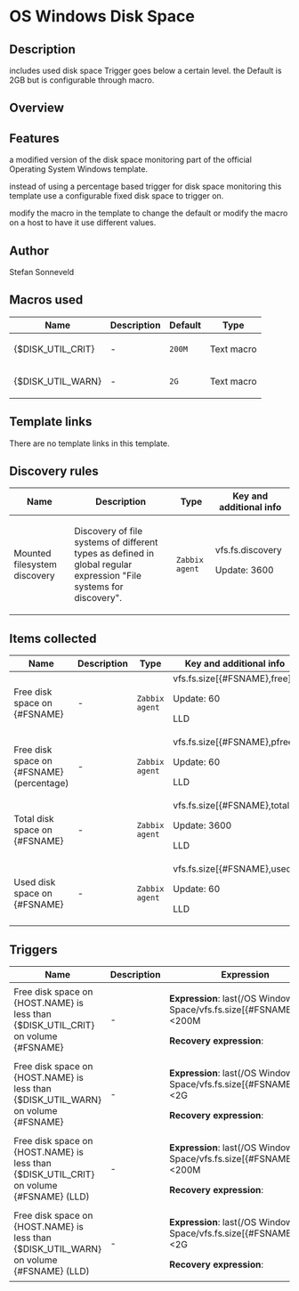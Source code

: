 # OS Windows Disk Space

## Description

includes used disk space Trigger goes below a certain level. the Default is 2GB but is configurable through macro.

## Overview

**Features**
------------


 


a modified version of the disk space monitoring part of the official Operating System Windows template.


instead of using a percentage based trigger for disk space monitoring this template use a configurable fixed disk space to trigger on.


modify the macro in the template to change the default or modify the macro on a host to have it use different values.


 


 


 



## Author

Stefan Sonneveld

## Macros used

|Name|Description|Default|Type|
|----|-----------|-------|----|
|{$DISK_UTIL_CRIT}|<p>-</p>|`200M`|Text macro|
|{$DISK_UTIL_WARN}|<p>-</p>|`2G`|Text macro|
## Template links

There are no template links in this template.

## Discovery rules

|Name|Description|Type|Key and additional info|
|----|-----------|----|----|
|Mounted filesystem discovery|<p>Discovery of file systems of different types as defined in global regular expression "File systems for discovery".</p>|`Zabbix agent`|vfs.fs.discovery<p>Update: 3600</p>|
## Items collected

|Name|Description|Type|Key and additional info|
|----|-----------|----|----|
|Free disk space on {#FSNAME}|<p>-</p>|`Zabbix agent`|vfs.fs.size[{#FSNAME},free]<p>Update: 60</p><p>LLD</p>|
|Free disk space on {#FSNAME} (percentage)|<p>-</p>|`Zabbix agent`|vfs.fs.size[{#FSNAME},pfree]<p>Update: 60</p><p>LLD</p>|
|Total disk space on {#FSNAME}|<p>-</p>|`Zabbix agent`|vfs.fs.size[{#FSNAME},total]<p>Update: 3600</p><p>LLD</p>|
|Used disk space on {#FSNAME}|<p>-</p>|`Zabbix agent`|vfs.fs.size[{#FSNAME},used]<p>Update: 60</p><p>LLD</p>|
## Triggers

|Name|Description|Expression|Priority|
|----|-----------|----------|--------|
|Free disk space on {HOST.NAME} is less than {$DISK_UTIL_CRIT} on volume {#FSNAME}|<p>-</p>|<p>**Expression**: last(/OS Windows Disk Space/vfs.fs.size[{#FSNAME},free])<200M</p><p>**Recovery expression**: </p>|average|
|Free disk space on {HOST.NAME} is less than {$DISK_UTIL_WARN} on volume {#FSNAME}|<p>-</p>|<p>**Expression**: last(/OS Windows Disk Space/vfs.fs.size[{#FSNAME},free])<2G</p><p>**Recovery expression**: </p>|warning|
|Free disk space on {HOST.NAME} is less than {$DISK_UTIL_CRIT} on volume {#FSNAME} (LLD)|<p>-</p>|<p>**Expression**: last(/OS Windows Disk Space/vfs.fs.size[{#FSNAME},free])<200M</p><p>**Recovery expression**: </p>|average|
|Free disk space on {HOST.NAME} is less than {$DISK_UTIL_WARN} on volume {#FSNAME} (LLD)|<p>-</p>|<p>**Expression**: last(/OS Windows Disk Space/vfs.fs.size[{#FSNAME},free])<2G</p><p>**Recovery expression**: </p>|warning|
